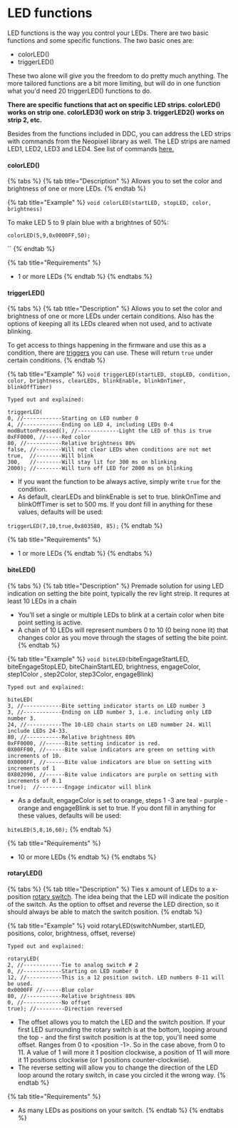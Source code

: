 # LED functions

LED functions is the way you control your LEDs. There are two basic functions and some specific functions. The two basic ones are:

* colorLED()
* triggerLED()

These two alone will give you the freedom to do pretty much anything. The more tailored functions are a bit more limiting, but will do in one function what you'd need 20 triggerLED() functions to do.&#x20;

**There are specific functions that act on specific LED strips. colorLED() works on strip one. colorLED3() work on strip 3. triggerLED2() works on strip 2, etc.**&#x20;

Besides from the functions included in DDC, you can address the LED strips with commands from the Neopixel library as well. The LED strips are named LED1, LED2, LED3 and LED4. See list of commands [here.](https://github.com/adafruit/Adafruit\_NeoPixel#functions)&#x20;

#### colorLED()

{% tabs %}
{% tab title="Description" %}
Allows you to set the color and brightness of one or more LEDs.&#x20;
{% endtab %}

{% tab title="Example" %}
`void colorLED(startLED, stopLED, color, brightness)`

To make LED 5 to 9 plain blue with a brightnes of 50%:

`colorLED(5,9,0x0000FF,50);`

``
{% endtab %}

{% tab title="Requirements" %}
* 1 or more LEDs
{% endtab %}
{% endtabs %}

#### triggerLED()

{% tabs %}
{% tab title="Description" %}
Allows you to set the color and brightness of one or more LEDs under certain conditions. Also has the options of keeping all its LEDs cleared when not used, and to activate blinking.&#x20;

To get access to things happening in the firmware and use this as a condition, there are [triggers](../../../advanced/conditional-coding/triggers.md) you can use. These will return `true` under certain conditions.&#x20;
{% endtab %}

{% tab title="Example" %}
`void triggerLED(startLED, stopLED, condition, color, brightness, clearLEDs, blinkEnable, blinkOnTimer, blinkOffTimer)`

`Typed out and explained:`

```
triggerLED(
0, //------------Starting on LED number 0
4, //------------Ending on LED 4, including LEDs 0-4
modButtonPressed(), //-------------Light the LED of this is true
0xFF0000, //-----Red color
80, //-----------Relative brightness 80%
false, //--------Will not clear LEDs when conditions are not met
true,  //--------Will blink
300,   //--------Will stay lit for 300 ms on blinking
2000); //--------Will turn off LED for 2000 ms on blinking
```

* If you want the function to be always active, simply write `true` for the condition.&#x20;
* As default, clearLEDs and blinkEnable is set to true. blinkOnTime and blinkOffTimer is set to 500 ms. If you dont fill in anything for these values, defaults will be used:

`triggerLED(7,10,true,0x803580, 85);`
{% endtab %}

{% tab title="Requirements" %}
* 1 or more LEDs
{% endtab %}
{% endtabs %}

#### biteLED()

{% tabs %}
{% tab title="Description" %}
Premade solution for using LED indication on setting the bite point, typically the rev light streip. It requres at least 10 LEDs in a chain

* You'll set a single or multiple LEDs to blink at a certain color when bite point setting is active.&#x20;
* A chain of 10 LEDs will represent numbers 0 to 10 (0 being none lit) that changes color as you move through the stages of setting the bite point.&#x20;
{% endtab %}

{% tab title="Example" %}
`void biteLED(`biteEngageStartLED, biteEngageStopLED, biteChainStartLED, brightness, engageColor, step1Color , step2Color, step3Color, engageBlink)

`Typed out and explained:`

```
biteLED(
3, //------------Bite setting indicator starts on LED number 3
3, //------------Ending on LED number 3, i.e. including only LED number 3.
24, //-----------The 10-LED chain starts on LED nummber 24. Will include LEDs 24-33.
80, //-----------Relative brightness 80%
0xFF0000, //------Bite setting indicator is red.
0X00FF00, //------Bite value indicators are green on setting with increments of 10.
0X0000FF, //------Bite value indicators are blue on setting with increments of 1
0X802090, //------Bite value indicators are purple on setting with increments of 0.1
true);  //--------Engage indicator will blink

```

* As a default, engageColor is set to orange, steps 1 -3 are teal - purple - orange and engageBlink is set to true. If you dont fill in anything for these values, defaults will be used:

`biteLED(5,8,16,60);`
{% endtab %}

{% tab title="Requirements" %}
* 10 or more LEDs
{% endtab %}
{% endtabs %}

#### rotaryLED()

{% tabs %}
{% tab title="Description" %}
Ties x amount of LEDs to a x-position [rotary switch](../../../../switch-library/rotary-switches/). The idea being that the LED will indicate the position of the switch. As the option to offset and reverse the LED direction, so it should always be able to match the switch position.&#x20;
{% endtab %}

{% tab title="Example" %}
void rotaryLED(switchNumber, startLED,  positions, color, brightness,  offset, reverse)

`Typed out and explained:`

```
rotaryLED(
2, //------------Tie to analog switch # 2
0, //------------Starting on LED number 0
12, //-----------This is a 12 position switch. LED numbers 0-11 will be used.
0x0000FF //------Blue color
80, //-----------Relative brightness 80%
0, //------------No offset
true); //---------Direction reversed

```

* The offset allows you to match the LED and the switch position. If your first LED surrounding the rotary switch is at the bottom, looping around the top - and the first switch position is at the top, you'll need some offset. Ranges from 0 to \<position -1>. So in the case above, from 0 to 11. A value of 1 will more it 1 position clockwise, a position of 11 will more it 11 positions clockwise (or 1 positions counter-clockwise).&#x20;
* The reverse setting will allow you to change the direction of the LED loop around the rotary switch, in case you circled it the wrong way.&#x20;
{% endtab %}

{% tab title="Requirements" %}
* As many LEDs as positions on your switch.
{% endtab %}
{% endtabs %}



